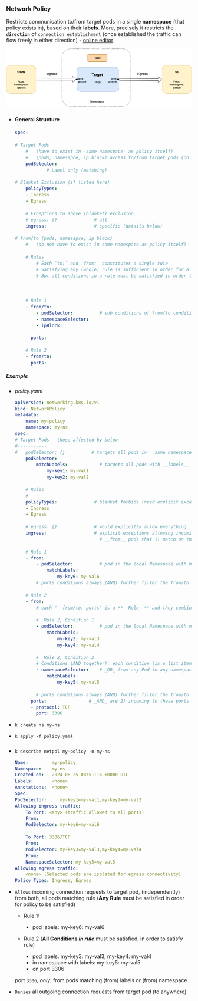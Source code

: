 
### Network Policy 
Restricts communication to/from target pods in a single **namespace** (that policy exists in), based on their **labels**. More, precisely it restricts the **`direction`** of `connection establishment` (once established the traffic can flow freely in either direction) - [online editor](https://editor.networkpolicy.io/)


![image](img/policy.png)

 
 

- #### General Structure
    ```yaml
    spec:

    # Target Pods 
        #   (have to exist in -same namespace- as policy itself)
        #   (pods, namesapce, ip block) access to/from target pods (on ports, with protocol) will be restricted  in "from" and "to" sections below
        podSelector:        
                # Label only (matching) 

    # Blanket Exclusion (if listed here)
        policyTypes:    
        - Ingress               
        - Egress                

        # Exceptions to above (blanket) exclusion 
        # egress: {}              # all
        ingress:                  # specific (details below)
                                
    # from/to (pods, namesapce, ip block)   
        #   (do not have to exist in same namespace as policy itself)

        # Rules 
            # Each `to:` and `from:` constitutes a single rule
            # Satisfying any (whole) rule is sufficient in order for a conection to get permitted
            # But all conditions in a rule must be satisfied in order to satify the rule as a whole.

    
        
        # Rule 1
        - from/to:          
            - podSelector:          # sub conditions of from/to condition
            - namespaceSelector:
            - ipBlock:

          ports:

        # Rule 2
        - from/to:          
          ports:


    ```

##### Example


- *policy.yaml*
    ```yaml
    apiVersion: networking.k8s.io/v1
    kind: NetworkPolicy
    metadata:
        name: my-policy
        namespace: my-ns
    spec:
    # Target Pods - those affected by below
    #-----------
    #   podSelector: {}          # targets all pods in __same namespace__ (as policy)
        podSelector:
            matchLabels:            # targets all pods with __labels__ "my-key1=my-val1" and "my-key2=my-val2"
                my-key1: my-val1
                my-key2: my-val2

        # Rules
        #--------
        policyTypes:              # blanket forbids (need explicit exceptions in ingress/egress below).
        - Ingress               
        - Egress                

        # egress: {}              # would explicitly allow everything
        ingress:                  # explicit exceptions allowing incoming traffic (__to__ pods matched by __above__ podSelector)
                                    # __from__ pods that 1) match on these labels

        # Rule 1
        - from:
            - podSelector:          # pod in the local Namespace with matching labels 
                matchLabels:
                    my-key6: my-val6
            # ports conditions always (AND) further filter the from/to part of the rule 

        # Rule 2 
        - from:
            # each "- from/to, ports" is a **--Rule--** and they combine as "OR"
        
            #  Rule 2, Condition 1
            - podSelector:          # pod in the local Namespace with matching labels 
                matchLabels:
                    my-key3: my-val3
                    my-key4: my-val4
            
            #  Rule 2, Condition 2
            # Conditions (AND together): each condition (is a list item) in rule which combine as "AND" 
            - namespaceSelector:    # _OR_ from any Pod in any namespace with matching labels
                matchLabels:
                    my-key5: my-val5       

            # ports conditions always (AND) further filter the from/to part of the rule 
          ports:                # _AND_ are 2) incoming to these ports (default - all ports)
          - protocol: TCP
            port: 3306
    ```


- `k create ns my-ns`
- `k apply -f policy.yaml`
#####
- `k describe netpol my-policy -n my-ns`

    ```yaml
    Name:         my-policy
    Namespace:    my-ns
    Created on:   2024-08-25 08:51:16 +0000 UTC
    Labels:       <none>
    Annotations:  <none>
    Spec:
    PodSelector:     my-key1=my-val1,my-key2=my-val2
    Allowing ingress traffic:
        To Port: <any> (traffic allowed to all ports)
        From:
        PodSelector: my-key6=my-val6
        ----------
        To Port: 3306/TCP
        From:
        PodSelector: my-key3=my-val3,my-key4=my-val4
        From:
        NamespaceSelector: my-key5=my-val5
    Allowing egress traffic:
        <none> (Selected pods are isolated for egress connectivity)
    Policy Types: Ingress, Egress
    ```


 - `Allows` incoming connection requests to target pod, (independently) from both, all pods matching rule (**Any Rule** must be satisfied in order for policy to be satisfied) 
    -  Rule 1:
         - pod labels: my-key6: my-val6  

    - Rule 2 (**All Conditions _in rule_** must be satisfied, in order to satisfy rule)
        - pod labels: my-key3: my-val3, my-key4: my-val4
        - in namespace with labels: my-key5: my-val5  
        - on port 3306

    port `3306`, _only_,  from pods matching (from) labels or (from) namespace
 - `Denies` all outgoing connection requests from target pod  (to anywhere) 
